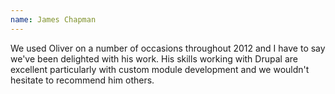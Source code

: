 ```yaml
---
name: James Chapman
---
```

We used Oliver on a number of occasions throughout 2012 and I have to say we've been delighted with his work. His skills working with Drupal are excellent particularly with custom module development and we wouldn't hesitate to recommend him others.